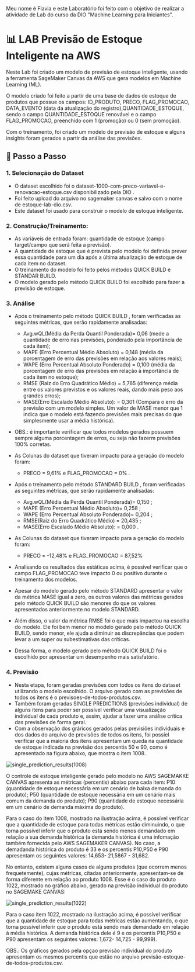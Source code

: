 Meu nome é Flavia e este Laboratório foi feito com o objetivo de realizar a atividade de Lab do curso da DIO "Machine Learning para Iniciantes".


# 📊 LAB Previsão de Estoque Inteligente na AWS 

Neste Lab foi criado um modelo de previsão de estoque inteligente, usando a ferramenta SageMaker Canvas da AWS que gera modelos em  Machine Learning (ML). 

O modelo criado foi feito a partir de uma base de dados de estoque de produtos que possue os campos: ID_PRODUTO, PRECO, FLAG_PROMOCAO, DATA_EVENTO (data da atualização do registro),QUANTIDADE_ESTOQUE, sendo o campo QUANTIDADE_ESTOQUE renovável e o campo FLAG_PROMOCAO, preenchido com 1 (promoção) ou 0 (sem promoção). 

Com o treinamento, foi criado um modelo de previsão de estoque e alguns insights foram gerados a partir da análise das previsões.


## 🚀 Passo a Passo

### 1. Selecionação do Dataset

-   O dataset escolhido foi o dataset-1000-com-preco-variavel-e-renovacao-estoque.csv disponibilizado pela DIO .
-   Foi feito upload do arquivo no sagemaker canvas  e salvo com o nome de estoque-lab-dio.csv.
-   Este dataset foi usado para construir o modelo de estoque inteligente.
  
   
### 2. Construção/Treinamento:

-   As variáveis de entrada foram: quantidade de estoque (campo target/campo que será feita a previsão).
-   A quantidade de estoque que é prevista pelo modelo foi definida prever essa quantidade para um dia após a última atualização de estoque de cada item no dataset.
-   O treinamento do modelo foi feito pelos métodos QUICK BUILD e STANDAR BUILD.
-   O modelo gerado pelo método QUICK BUILD foi escolhido para fazer a previsão de estoque.

### 3. Análise

-  Após o treinamento pelo método QUICK BUILD , foram verificadas as seguintes métricas, que serão rapidamente analisadas:

    - Avg.wQL(Média da Perda Quantil Ponderada)=  0,06   (mede a quantidade de erro nas previsões, ponderado pela importância de cada item);
    - MAPE  (Erro Percentual Médio Absoluto) =    0,148  (média da porcentagem de erro das previsões em relação aos valores reais);
    - WAPE (Erro Percentual Absoluto Ponderado) = 0,100  (média da porcentagem de erro das previsões em relação à importância de cada item no estoque);
    - RMSE (Raiz do Erro Quadrático Médio) =      5,765  (diferença média entre os valores previstos e os valores reais, dando mais peso aos grandes erros);
    - MASE(Erro Escalado Médio Absoluto): =       0,301  (Compara o erro da previsão com um modelo simples. Um valor de MASE menor que 1 indica que o modelo está fazendo                                                                 previsões mais precisas do que simplesmente usar a média histórica).   
       
-  OBS.: é importante verificar que todos modelos gerados possuem sempre alguma porcentagem de erros, ou seja não fazerm previsões 100% corretas.

-  As Colunas do dataset que tiveram impacto para a geração do modelo foram:
    - PRECO = 9,61% e FLAG_PROMOCAO = 0% .

-  Após o treinamento pelo método STANDARD BUILD , foram verificadas as seguintes métricas, que serão rapidamente analisadas:
  
    -  Avg.wQL(Média da Perda Quantil Ponderada)=  0,150 ;
    -  MAPE  (Erro Percentual Médio Absoluto)=     0,258 ;
    -  WAPE (Erro Percentual Absoluto Ponderado)=  0,204 ;
    -  RMSE(Raiz do Erro Quadrático Médio) =      20,435 ;
    -  MASE(Erro Escalado Médio Absoluto): =       0,000 .   
  
-  As Colunas do dataset que tiveram impacto para a geração do modelo foram:
     -  PRECO = -12,48% e FLAG_PROMOCAO = 87,52%

-  Analisando os resultados das estáticas acima, é possível verificar que o campo FLAG_PROMOCAO teve impacto 0 ou positivo durante o treinamento dos modelos.
-  Apesar do modelo gerado pelo método STANDARD apresentar o valor da  métrica MASE igual a zero, os outros valores das métricas gerados pelo método QUICK BUILD são menores do   que os valores apresentados anteriormente no modelo STANDARD.
-  Além disso, o valor da métrica RMSE foi o que mais impactou na escolha do modelo. Ele foi bem menor no modelo gerado pelo método QUICK BUILD, sendo menor, ele ajuda a         diminuir as discrepâncias que podem levar a um super ou subestimativas das críticas.
-  Dessa forma, o modelo gerado pelo método QUICK BUILD foi o escolhido por apresentar um desempenho mais satisfatório.
  

### 4. Previsão

-  Nesta etapa, foram geradas previsões com todos os itens do dataset utilizando o modelo escolhido. O arquivo gerado com as previsões de todos os itens é o
    previsoes-de-todos-produtos.csv.
-  Também foram geradas SINGLE PREDICTIONS (previsões individual) de alguns itens para poder ser possível verificar uma visualização individual de cada produto e, assim,           ajudar a fazer uma análise crítica das previsões de forma geral.
-  Com a observação dos gráricos gerados pelas previsiões individuais e dos dados do arquivo de previsões de todos os itens, foi possíel verificar que a maioria dos itens         apresentam um queda na quantidade de estoque indicada na previsão dos percentis 50 e 90, como é apresentado na figura abaixo, que mostra o item 1008.   

![single_prediction_results(1008)](https://github.com/user-attachments/assets/f5ce66c1-7f26-41b6-bb85-cededbcd511f)

 O controle de estoque inteligente gerado pelo modelo no AWS SAGEMAKKE CANVAS apresenta as métricas (percentis) abaixo para cada item:
 P10 (quantidade de estoque necessária em um cenário de baixa demanda do produto);
 P50 (quantidade de estoque necessária em um cenário mais comum da demanda do produto);
 P90 (quantidade de estoque necessária em um cenário de demanda máxima do produto).

 Para o caso do item 1008, mostrado na ilustração acima, é possível verificar que a quantidade de estoque para todas métricas estão diminuindo, o que torna possível inferir que o produto está sendo menos demandado em relação a sua demanda histórica (a demanda histórica é uma infomação também fornecida pelo AWS SAGEMAKER CANVAS). No caso, a demadanda histórica do produto é 33 e os percentis P10,P50 e P90 apresentam os seguintes valores: 14,653- 21,5867 - 31,682.

 No entanto, existem alguns casos de alguns produtos (que ocorrem menos frequetemente), cujas métricas, citadas anteriormente, apresentam-se de forma diferente em relação ao produto 1008. Esse é o caso do produto 1022, mostrado no gráfico abaixo, gerado na previsão individual do produto no SAGEMAKE CANVAS:
 
 ![single_prediction_results(1022)](https://github.com/user-attachments/assets/e2d024a0-f730-4188-bc6c-9aaebc9106db)

 Para o caso item 1022, mostrado na ilustração acima, é possível verificar que a quantidade de estoque para todas métricas estão aumentando, o que torna possível inferir que o produto está sendo mais demandado em relação à média histórica. A demanda histórica dele é 9 e os percentis P10,P50 e P90 apresentam os seguintes valores: 1,672- 14,725 - 99,999).

 OBS.: Os gráficos gerados pela opçao previsão individual do produto apresentam os mesmos percentis que estão no arquivo previsão-estoque-de-todos-produtos.csv.


